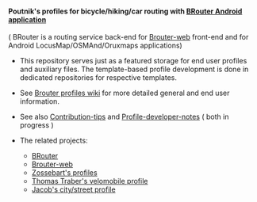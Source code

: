 
#### Poutnik's profiles for bicycle/hiking/car routing with [BRouter Android application](http://brouter.de/brouter/) 

( BRouter is a routing service back-end for [Brouter-web](http://brouter.de/brouter-web/) front-end and for Android LocusMap/OSMAnd/Oruxmaps applications)
 
*  This repository serves just as a featured storage for end user profiles and auxiliary files. The template-based profile development is done in dedicated repositories for respective templates. 

* See [Brouter profiles wiki](https://github.com/poutnikl/Brouter-profiles/wiki) for more detailed general and end user information.

* See also [Contribution-tips](https://github.com/poutnikl/Brouter-profiles/wiki/Contribution-tips) and [Profile-developer-notes](
https://github.com/poutnikl/Brouter-profiles/wiki/Profile-developer-notes)  ( both in progress )

* The related projects\:  
   * [BRouter](https://github.com/abrensch/brouter)
   * [Brouter-web](https://github.com/nrenner/brouter-web)
   * [Zossebart's profiles](https://github.com/zossebart/brouter-mtb)  
   * [Thomas Traber's velomobile profile](https://github.com/ThomasTraber/brouter_profiles_and_testing)
   * [Jacob's city/street profile](https://github.com/utack/utack_brouter_data)
